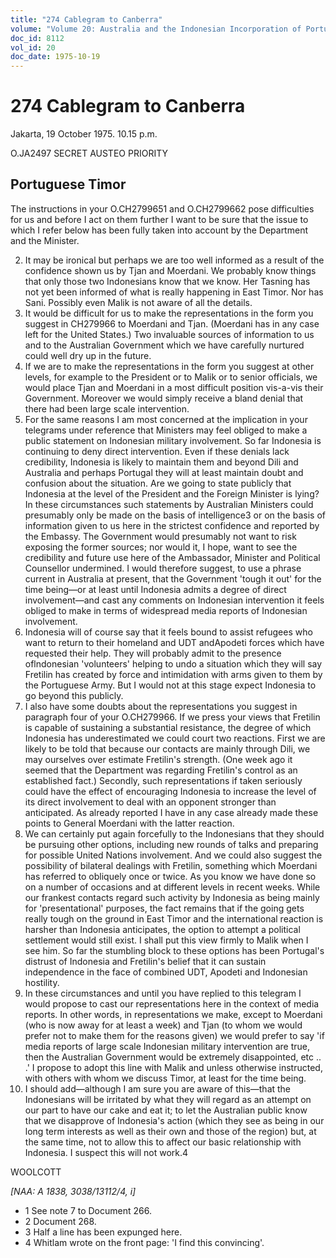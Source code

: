 ```yaml
---
title: "274 Cablegram to Canberra"
volume: "Volume 20: Australia and the Indonesian Incorporation of Portuguese Timor, 1974-1976"
doc_id: 8112
vol_id: 20
doc_date: 1975-10-19
---
```


# 274 Cablegram to Canberra

Jakarta, 19 October 1975. 10.15 p.m.

O.JA2497 SECRET AUSTEO PRIORITY

## Portuguese Timor

The instructions in your O.CH2799651 and O.CH2799662 pose difficulties for us and before I act on them further I want to be sure that the issue to which I refer below has been fully taken into account by the Department and the Minister.

  2. It may be ironical but perhaps we are too well informed as a result of the confidence shown us by Tjan and Moerdani. We probably know things that only those two Indonesians know that we know. Her Tasning has not yet been informed of what is really happening in East Timor. Nor has Sani. Possibly even Malik is not aware of all the details.
  3. It would be difficult for us to make the representations in the form you suggest in CH279966 to Moerdani and Tjan. (Moerdani has in any case left for the United States.) Two invaluable sources of information to us and to the Australian Government which we have carefully nurtured could well dry up in the future.
  4. If we are to make the representations in the form you suggest at other levels, for example to the President or to Malik or to senior officials, we would place Tjan and Moerdani in a most difficult position vis-a-vis their Government. Moreover we would simply receive a bland denial that there had been large scale intervention.
  5. For the same reasons I am most concerned at the implication in your telegrams under reference that Ministers may feel obliged to make a public statement on Indonesian military involvement. So far Indonesia is continuing to deny direct intervention. Even if these denials lack credibility, Indonesia is likely to maintain them and beyond Dili and Australia and perhaps Portugal they will at least maintain doubt and confusion about the situation. Are we going to state publicly that Indonesia at the level of the President and the Foreign Minister is lying? In these circumstances such statements by Australian Ministers could presumably only be made on the basis of intelligence3 or on the basis of information given to us here in the strictest confidence and reported by the Embassy. The Government would presumably not want to risk exposing the former sources; nor would it, I hope, want to see the credibility and future use here of the Ambassador, Minister and Political Counsellor undermined. I would therefore suggest, to use a phrase current in Australia at present, that the Government 'tough it out' for the time being—or at least until Indonesia admits a degree of direct involvement—and cast any comments on Indonesian intervention it feels obliged to make in terms of widespread media reports of Indonesian involvement.
  6. Indonesia will of course say that it feels bound to assist refugees who want to return to their homeland and UDT andApodeti forces which have requested their help. They will probably admit to the presence oflndonesian 'volunteers' helping to undo a situation which they will say Fretilin has created by force and intimidation with arms given to them by the Portuguese Army. But I would not at this stage expect Indonesia to go beyond this publicly.
  7. I also have some doubts about the representations you suggest in paragraph four of your O.CH279966. If we press your views that Fretilin is capable of sustaining a substantial resistance, the degree of which Indonesia has underestimated we could court two reactions. First we are likely to be told that because our contacts are mainly through Dili, we may ourselves over estimate Fretilin's strength. (One week ago it seemed that the Department was regarding Fretilin's control as an established fact.) Secondly, such representations if taken seriously could have the effect of encouraging Indonesia to increase the level of its direct involvement to deal with an opponent stronger than anticipated. As already reported I have in any case already made these points to General Moerdani with the latter reaction.
  8. We can certainly put again forcefully to the Indonesians that they should be pursuing other options, including new rounds of talks and preparing for possible United Nations involvement. And we could also suggest the possibility of bilateral dealings with Fretilin, something which Moerdani has referred to obliquely once or twice. As you know we have done so on a number of occasions and at different levels in recent weeks. While our frankest contacts regard such activity by Indonesia as being mainly for 'presentational' purposes, the fact remains that if the going gets really tough on the ground in East Timor and the international reaction is harsher than Indonesia anticipates, the option to attempt a political settlement would still exist. I shall put this view firmly to Malik when I see him. So far the stumbling block to these options has been Portugal's distrust of Indonesia and Fretilin's belief that it can sustain independence in the face of combined UDT, Apodeti and Indonesian hostility.
  9. In these circumstances and until you have replied to this telegram I would propose to cast our representations here in the context of media reports. In other words, in representations we make, except to Moerdani (who is now away for at least a week) and Tjan (to whom we would prefer not to make them for the reasons given) we would prefer to say 'if media reports of large scale Indonesian military intervention are true, then the Australian Government would be extremely disappointed, etc .. .' I propose to adopt this line with Malik and unless otherwise instructed, with others with whom we discuss Timor, at least for the time being.
  10. I should add—although I am sure you are aware of this—that the Indonesians will be irritated by what they will regard as an attempt on our part to have our cake and eat it; to let the Australian public know that we disapprove of Indonesia's action (which they see as being in our long term interests as well as their own and those of the region) but, at the same time, not to allow this to affect our basic relationship with Indonesia. I suspect this will not work.4



WOOLCOTT

_[NAA: A 1838, 3038/13112/4, i]_

  * 1 See note 7 to Document 266.
  * 2 Document 268.
  * 3 Half a line has been expunged here.
  * 4 Whitlam wrote on the front page: 'I find this convincing'.


